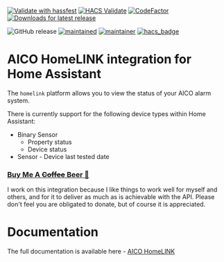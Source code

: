 [![Validate with hassfest](https://github.com/RogerSelwyn/AICO_HomeLINK/actions/workflows/hassfest.yaml/badge.svg)](https://github.com/RogerSelwyn/AICO_HomeLINK/actions/workflows/hassfest.yaml) [![HACS Validate](https://github.com/RogerSelwyn/AICO_HomeLINK/actions/workflows/hacs.yaml/badge.svg)](https://github.com/RogerSelwyn/AICO_HomeLINK/actions/workflows/hacs.yaml) [![CodeFactor](https://www.codefactor.io/repository/github/rogerselwyn/AICO_HomeLINK/badge)](https://www.codefactor.io/repository/github/rogerselwyn/AICO_HomeLINK) [![Downloads for latest release](https://img.shields.io/github/downloads/RogerSelwyn/AICO_HomeLINK/latest/total.svg)](https://github.com/RogerSelwyn/AICO_HomeLINK/releases/latest)

![GitHub release](https://img.shields.io/github/v/release/RogerSelwyn/AICO_HomeLINK) [![maintained](https://img.shields.io/maintenance/yes/2023.svg)](#) [![maintainer](https://img.shields.io/badge/maintainer-%20%40RogerSelwyn-blue.svg)](https://github.com/RogerSelwyn) [![hacs_badge](https://img.shields.io/badge/HACS-Custom-41BDF5.svg)](https://github.com/hacs/integration) 


# AICO HomeLINK integration for Home Assistant

The `homelink` platform allows you to view the status of your AICO alarm system.

There is currently support for the following device types within Home Assistant:

- Binary Sensor
  - Property status
  - Device status
- Sensor - Device last tested date

### [Buy Me A ~~Coffee~~ Beer 🍻](https://buymeacoffee.com/rogtp)
I work on this integration because I like things to work well for myself and others, and for it to deliver as much as is achievable with the API. Please don't feel you are obligated to donate, but of course it is appreciated.

# Documentation

The full documentation is available here - [AICO HomeLINK](https://rogerselwyn.github.io/AICO_HomeLINK/)

